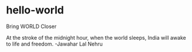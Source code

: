 # hello-world
Bring WORLD Closer

At the stroke of the midnight hour, when the world sleeps, India will awake to life and freedom. 
-Jawahar Lal Nehru
